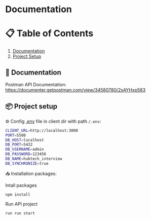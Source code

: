 # Documentation

# 📋 Table of Contents

1. [Documentation](#documentation)
2. [Project Setup](#project-setup)

## 📁 Documentation <a name="documentation"></a>

Postman API Documentation: https://documenter.getpostman.com/view/34580780/2sAYHxp583

## 📦 Project setup <a name="project-setup"></a>

⚙️ Config [.env]() file in client dir with path `/.env`:

```bash
CLIENT_URL=http://localhost:3000
PORT=5500
DB_HOST=localhost
DB_PORT=5432
DB_USERNAME=admin
DB_PASSWORD=123456
DB_NAME=hubtech_interview
DB_SYNCHRONIZE=true
```

📥 Installation packages:

Intall packages

```console
npm install
```

Run API project

```console
run run start
```
